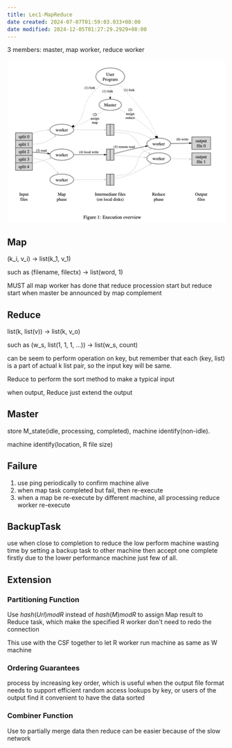 ```yaml
---
title: Lec1-MapReduce
date created: 2024-07-07T01:59:03.033+08:00
date modified: 2024-12-05T01:27:29.2929+08:00
---
```


3 members: master, map worker, reduce worker

![](attachments/lec1.png)

## Map

(k_i, v_i) -> list(k_1, v_1)

such as (filename, filectx) -> list(word, 1)

MUST all map worker has done that reduce procession start but reduce start when master be announced by map complement

## Reduce

list(k, list(v)) -> list(k, v_o)

such as (w_s, list(1, 1, 1, ...)) -> list(w_s, count)

can be seem to perform operation on key, but remember that each (key, list) is a part of actual k list pair, so the input key will be same.

Reduce to perform the sort method to make a typical input

when output, Reduce just extend the output

## Master

store M_state(idle, processing, completed), machine identify(non-idle).

machine identify(location, R file size)

## Failure

1. use ping periodically to confirm machine alive
2. when map task completed but fail, then re-execute
3. when a map be re-execute by different machine, all processing reduce worker re-execute

## BackupTask

use when close to completion to reduce the low perform machine wasting time by setting a backup task to other machine then accept one complete firstly due to the lower performance machine just few of all.

## Extension

### Partitioning Function

Use $hash(Url) mod R$ instead of $hash(M) mod R$ to assign Map result to Reduce task, which make the specified R worker don't need to redo the connection

This use with the CSF together to let R worker run machine as same as W machine

### Ordering Guarantees

process by increasing key order, which is useful when the output file format needs to support efficient random access lookups by key, or users of the output find it convenient to have the data sorted

### Combiner Function

Use to partially merge data then reduce can be easier because of the slow network
